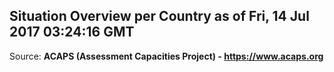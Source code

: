 ## Situation Overview per Country as of Fri, 14 Jul 2017 03:24:16 GMT

Source: **ACAPS (Assessment Capacities Project) - https://www.acaps.org**